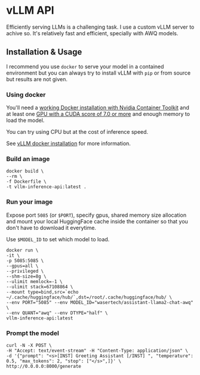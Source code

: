# vLLM API

Efficiently serving LLMs is a challenging task. I use a custom vLLM server to achive so. It's relatively fast and efficient, specially with AWQ models.

## Installation & Usage

I recommend you use `docker` to serve your model in a contained environment but you can always try to install vLLM with `pip` or from source but results are not given.

### Using docker

You'll need a [working Docker installation with Nvidia Container Toolkit](https://docs.docker.com/config/containers/resource_constraints/#gpu) and at least one [GPU with a CUDA score of 7.0 or more](https://developer.nvidia.com/cuda-gpus) and enough memory to load the model.

You can try using CPU but at the cost of inference speed.

See [vLLM docker installation](https://vllm.readthedocs.io/en/latest/getting_started/installation.html) for more information.

### Build an image

```shell
docker build \
--rm \
-f Dockerfile \
-t vllm-inference-api:latest .
```

### Run your image

Expose port `5085` (or `$PORT`), specify gpus, shared memory size allocation and mount your local HuggingFace cache inside the container so that you don't have to download it everytime.

Use `$MODEL_ID` to set which model to load.

```shell
docker run \
-it \
-p 5085:5085 \
--gpus=all \
--privileged \
--shm-size=8g \
--ulimit memlock=-1 \
--ulimit stack=67108864 \
--mount type=bind,src=`echo ~/.cache/huggingface/hub/`,dst=/root/.cache/huggingface/hub/ \
--env PORT="5085" --env MODEL_ID="wasertech/assistant-llama2-chat-awq" \
--env QUANT="awq" --env DTYPE="half" \
vllm-inference-api:latest
```

### Prompt the model

```shell
curl -N -X POST \
-H "Accept: text/event-stream" -H "Content-Type: application/json" \
-d '{"prompt": "<s>[INST] Greeting Assistant [/INST] ", "temperature": 0.5, "max_tokens": 2, "stop": ["</s>",]}' \
http://0.0.0.0:8000/generate
```
